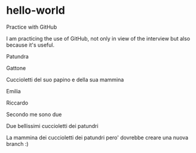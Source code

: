 # hello-world
Practice with GitHub

I am practicing the use of GitHub, not only in view of the interview but also because it's useful.

Patundra

Gattone

Cuccioletti del suo papino e della sua mammina

Emilia

Riccardo

Secondo me sono due

Due bellissimi cuccioletti dei patundri

La mammina dei cuccioletti dei patundri pero' dovrebbe creare una nuova branch :)